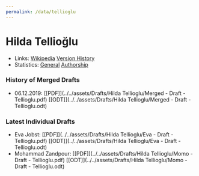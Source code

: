 ```yaml
---
permalink: /data/tellioglu
---
```


# Hilda Tellioğlu
- Links: [Wikipedia](https://de.wikipedia.org/wiki/Hilda_Tellio%C4%9Flu) [Version History](https://de.wikipedia.org/w/index.php?title=Hilda_Tellio%C4%9Flu&action=history)
- Statistics: [General](https://xtools.wmflabs.org/articleinfo/de.wikipedia.org/Hilda%20Tellio%C4%9Flu) [Authorship](https://xtools.wmflabs.org/articleinfo-authorship/de.wikipedia.org/Hilda_Tellio%C4%9Flu?uselang=de)

### History of Merged Drafts
- 06.12.2019: [\[PDF\]](../../assets/Drafts/Hilda Tellioglu/Merged - Draft - Tellioglu.pdf) [\[ODT\]](../../assets/Drafts/Hilda Tellioglu/Merged - Draft - Tellioglu.odt)

### Latest Individual Drafts
- Eva Jobst: [\[PDF\]](../../assets/Drafts/Hilda Tellioglu/Eva - Draft - Tellioglu.pdf) [\[ODT\]](../../assets/Drafts/Hilda Tellioglu/Eva - Draft - Tellioglu.odt)
- Mohammad Zandpour: [\[PDF\]](../../assets/Drafts/Hilda Tellioglu/Momo - Draft - Tellioglu.pdf) [\[ODT\]](../../assets/Drafts/Hilda Tellioglu/Momo - Draft - Tellioglu.odt)
